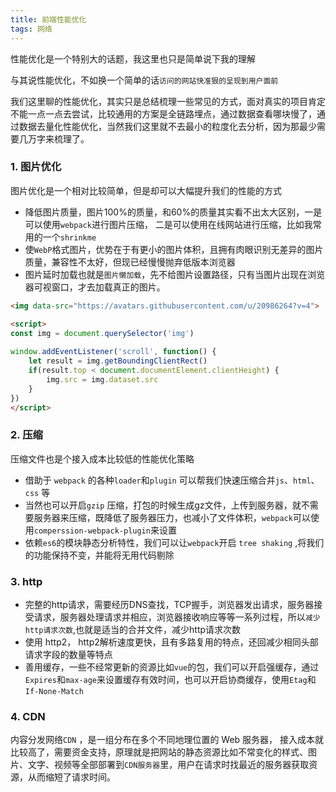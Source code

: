```yaml
---
title: 前端性能优化
tags: 网络
---
```


性能优化是一个特别大的话题，我这里也只是简单说下我的理解

与其说性能优化，不如换一个简单的话`访问的网站快准狠的呈现到用户面前`

我们这里聊的性能优化，其实只是总结梳理一些常见的方式，面对真实的项目肯定不能一点一点去尝试，比较通用的方案是全链路埋点，通过数据查看哪块慢了，通过数据去量化性能优化，当然我们这里就不去最小的粒度化去分析，因为那最少需要几万字来梳理了。

<!-- more -->

### 1. 图片优化

图片优化是一个相对比较简单，但是却可以大幅提升我们的性能的方式

- 降低图片质量，图片100%的质量，和60%的质量其实看不出太大区别，一是可以使用`webpack`进行图片压缩， 二是可以使用在线网站进行压缩，比如我常用的一个`shrinkme`
- 使`WebP`格式图片，优势在于有更小的图片体积，且拥有肉眼识别无差异的图片质量，兼容性不太好，但现已经慢慢抛弃低版本浏览器
- 图片延时加载也就是`图片懒加载`，先不给图片设置路径，只有当图片出现在浏览器可视窗口，才去加载真正的图片。

```html
<img data-src="https://avatars.githubusercontent.com/u/20986264?v=4">

<script>
const img = document.querySelector('img')
    
window.addEventListener('scroll', function() {
    let result = img.getBoundingClientRect()
    if(result.top < document.documentElement.clientHeight) {
        img.src = img.dataset.src
    }
})
</script>
```

### 2. 压缩

压缩文件也是个接入成本比较低的性能优化策略

- 借助于 `webpack` 的各种`loader`和`plugin` 可以帮我们快速压缩合并`js`、`html`、`css` 等
- 当然也可以开启`gzip` 压缩，打包的时候生成gz文件，上传到服务器，就不需要服务器来压缩，既降低了服务器压力，也减小了文件体积，`webpack`可以使用`comperssion-webpack-plugin`来设置
- 依赖`es6`的模块静态分析特性，我们可以让`webpack`开启 `tree shaking` ,将我们的功能保持不变，并能将无用代码剔除

### 3. http

- 完整的http请求，需要经历DNS查找，TCP握手，浏览器发出请求，服务器接受请求，服务器处理请求并相应，浏览器接收响应等等一系列过程，所以`减少http请求次数`,也就是适当的合并文件，减少http请求次数
- 使用 http2， http2解析速度更快，且有多路复用的特点，还回减少相同头部请求字段的数量等特点
- 善用缓存，一些不经常更新的资源比如`vue`的包，我们可以开启强缓存，通过`Expires`和` max-age `来设置缓存有效时间，也可以开启协商缓存，使用`Etag`和`If-None-Match`

### 4. CDN

内容分发网络`CDN` ，是一组分布在多个不同地理位置的 Web 服务器， 接入成本就比较高了，需要资金支持，原理就是把网站的静态资源比如不常变化的样式、图片、文字、视频等全部部署到`CDN服务器`里，用户在请求时找最近的服务器获取资源，从而缩短了请求时间。